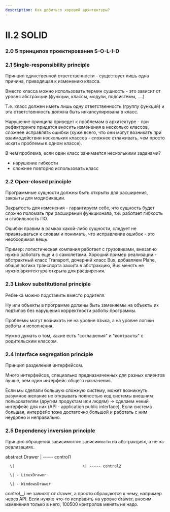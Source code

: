 ```yaml
---
description: Как добиться хорошей архитектуры?
---
```


# II.2 SOLID

### 2.0 5 принципов проектирования S-O-L-I-D

### 2.1 Single-responsibility principle

Принцип единственной ответственности - существует лишь одна причина, приводящая к изменению класса.

Вместо класса можно использовать термин сущность - это зависит от уровня абстракции \(функции, классы, модули, подсистемы, ....\)

Т.е. класс должен иметь лишь одну ответственность \(группу функций\) и эта ответственность должна быть инкапсулирована в класс.

Нарушение принципа приведет к проблемам в архитектуре - при рефакторинге придется вносить изменения в несколько классов, сложнее исправлять ошибки \(хуже всего, что они могут возникать при взаимодействии нескольких классов - сложнее отлаживать, чем просто искать проблемы в одном классе\).

В чем проблема, если один класс занимается несколькими задачами?

* нарушение гибкости
* сложнее повторно использовать класс

### 2.2 Open-closed principle

Программные сущности должны быть открыты для расширения, закрыты для модификации.

Закрытость для изменения - гарантируем себе, что сущность будет сложно поломать при расширении функционала, т.е. работает гибкость и стабильность ПО.

Ошибки правим в рамках какой-либо сущности, следует не привязываться к словам и понимать, что исправление ошибок - это необходимая вещь.

Пример: логистическая компания работает с грузовиками, внезапно нужно работать еще и с самолетами. Хороший пример реализации - абстрактный класс Transport, дочерний класс Bus, добавляем Plane, общая логика транспорта зашита в абстракцию, Bus менять не нужно.архитектура открыта для расширения.

### 2.3 Liskov substitutional principle

Ребенка можно подставить вместо родителя.

Ну или объекты в программе должны быть заменяемы на объекты их подтипов без нарушения корректности работы программы.

Проблемы могут возникать не на уровне языка, а на уровне логики работы и исполнения.

Нужно думать о том, какие есть "соглашения" и "контракты" с родительским классом.

### 2.4 Interface segregation principle

Принцип разделения интерфейсом.

Много интерфейсов, специально предназначенных для разных клиентов лучше, чем один интерфейс общего назначения.

Если мы сделали большую сложную систему, может возникнуть разумное желание не открывать полностью код системы внешним пользователям \(другим продуктам или людям\) -&gt; сделаем некий интерфейс для них \(API - application public interface\). Если система большая, интерфейс тоже достаточно большой и работать с ним неудобно и неправильно.

### 2.5 Dependency inversion principle

Принцип обращения зависимости: зависимости на абстракциях, а не на реализациях.

abstract Drawer         \| ----- control1

      \|                              \| ----- control2

      \| - LinuxDrawer

      \| - WindowsDrawer

control\_\_i не зависят от drawer, а просто обращаются к нему, например через API. Если нужно что-то исправить на уровне drawer, вносим изменения только в него, 100500 контролов менять не надо.






